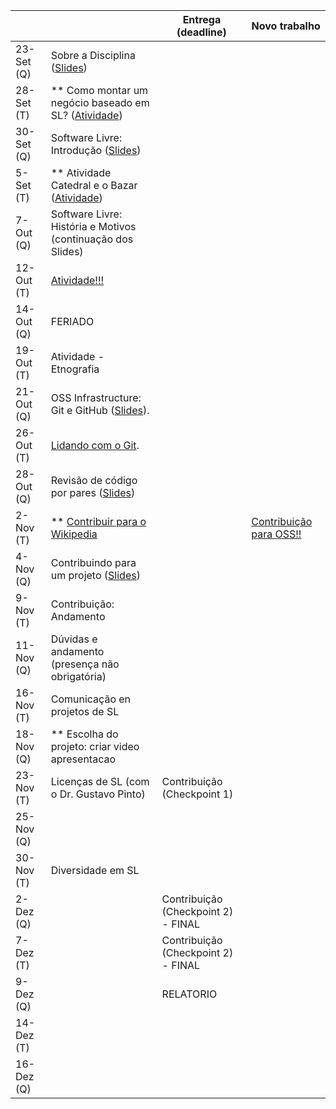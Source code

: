 
|           |                                                                                      |     Entrega (deadline)          |     Novo trabalho         |
|-----------|--------------------------------------------------------------------------------------|---------------------------------|---------------------------|
| 23-Set (Q)| Sobre a Disciplina ([Slides](notes/Lecture_01.pdf))                                  |                                 |                           | 
| 28-Set (T)| ** Como montar um negócio baseado em SL? ([Atividade](assignments/howToMakeMoney.md))|                                 |                           | 
| 30-Set (Q)| Software Livre: Introdução ([Slides](notes/Lecture_02.pdf))                          |                                 |                           |
| 5-Set  (T)| ** Atividade Catedral e o Bazar ([Atividade](assignments/cathbaz.md))                |                                 |                           |
| 7-Out  (Q)| Software Livre: História e Motivos (continuação dos Slides)                          |                                 |                           |
| 12-Out (T)| [Atividade!!!](assignments/preActivityEssay.md)                                      |                                 |                           |
| 14-Out (Q)| FERIADO |||
| 19-Out (T)| Atividade - Etnografia                                                               |                                 |                           |
| 21-Out (Q)| OSS Infrastructure: Git e GitHub ([Slides](notes/Lecture_03.pdf)).                   |                                 |                           |
| 26-Out (T)| [Lidando com o Git](assignments/gitAssignment.md).                                   |                                 |                           |
| 28-Out (Q)| Revisão de código por pares ([Slides](notes/Lecture_04.pdf))                         |                 |      |
| 2-Nov  (T)|  ** [Contribuir para o Wikipedia](assignments/wikipedia.md) |                        |      [Contribuição para OSS!!](assignments/contribution.md)          |
| 4-Nov  (Q)| Contribuindo para um projeto ([Slides](notes/Lecture_05.pdf))   | |            |
| 9-Nov  (T)| Contribuição: Andamento |                                      |                           |
| 11-Nov (Q)|  Dúvidas e andamento (presença não obrigatória) |    |                                       |
| 16-Nov (T)|  Comunicação en projetos de SL                                          |         |                           |
| 18-Nov (Q)|  ** Escolha do projeto: criar video apresentacao                                                          |  |                               |
| 23-Nov (T)|  Licenças de SL (com o Dr. Gustavo Pinto)      | Contribuição (Checkpoint 1)                  |  |
| 25-Nov (Q)|    |           |                         |
| 30-Nov (T)| Diversidade em SL  |                                      |                              |
| 2-Dez  (Q)|                                                                                 | Contribuição (Checkpoint 2) - FINAL    |    |
| 7-Dez  (T)|                                                                       |   Contribuição (Checkpoint 2) - FINAL  |                                     |
| 9-Dez  (Q)|                                                                               |       RELATORIO                               |               |
| 14-Dez (T)|
| 16-Dez (Q)
